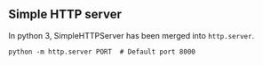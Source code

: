 ---
---

## Simple HTTP server

In python 3, SimpleHTTPServer has been merged into `http.server`.

```shell
python -m http.server PORT  # Default port 8000
```

